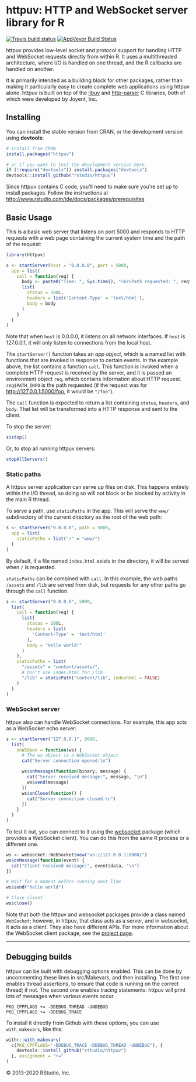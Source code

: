 # httpuv: HTTP and WebSocket server library for R

[![Travis build status](https://travis-ci.org/rstudio/httpuv.svg?branch=master)](https://travis-ci.org/rstudio/httpuv) [![AppVeyor Build Status](https://ci.appveyor.com/api/projects/status/github/rstudio/httpuv?branch=master&svg=true)](https://ci.appveyor.com/project/rstudio/httpuv)

httpuv provides low-level socket and protocol support for handling HTTP and WebSocket requests directly from within R. It uses a multithreaded architecture, where I/O is handled on one thread, and the R callbacks are handled on another.

It is primarily intended as a building block for other packages, rather than making it particularly easy to create complete web applications using httpuv alone. httpuv is built on top of the [libuv](https://github.com/joyent/libuv) and [http-parser](https://github.com/joyent/http-parser) C libraries, both of which were developed by Joyent, Inc.


## Installing

You can install the stable version from CRAN, or the development version using **devtools**:

```r
# install from CRAN
install.packages("httpuv")

# or if you want to test the development version here
if (!require("devtools")) install.packages("devtools")
devtools::install_github("rstudio/httpuv")
```

Since httpuv contains C code, you'll need to make sure you're set up to install packages.
Follow the instructions at http://www.rstudio.com/ide/docs/packages/prerequisites


## Basic Usage

This is a basic web server that listens on port 5000 and responds to HTTP requests with a web page containing the current system time and the path of the request:

```R
library(httpuv)

s <- startServer(host = "0.0.0.0", port = 5000,
  app = list(
    call = function(req) {
      body <- paste0("Time: ", Sys.time(), "<br>Path requested: ", req$PATH_INFO)
      list(
        status = 200L,
        headers = list('Content-Type' = 'text/html'),
        body = body
      )
    }
  )
)
```

Note that when `host` is 0.0.0.0, it listens on all network interfaces. If `host` is 127.0.0.1, it will only listen to connections from the local host.

The `startServer()` function takes an _app object_, which is a named list with functions that are invoked in response to certain events. In the example above, the list contains a function `call`. This function is invoked when a complete HTTP request is received by the server, and it is passed an environment object `req`, which contains information about HTTP request. `req$PATH_INFO` is the path requested (if the request was for http://127.0.0.1:5000/foo, it would be `"/foo"`).

The `call` function is expected to return a list containing `status`, `headers`, and `body`. That list will be transformed into a HTTP response and sent to the client.

To stop the server:

```R
s$stop()
```

Or, to stop all running httpuv servers:

```R
stopAllServers()
```


### Static paths

A httpuv server application can serve up files on disk. This happens entirely within the I/O thread, so doing so will not block or be blocked by activity in the main R thread.

To serve a path, use `staticPaths` in the app. This will serve the `www/` subdirectory of the current directory as the root of the web path:

```R
s <- startServer("0.0.0.0", path = 5000,
  app = list(
    staticPaths = list("/" = "www/")
  )
)
```

By default, if a file named `index.html` exists in the directory, it will be served when `/` is requested.

`staticPaths` can be combined with `call`. In this example, the web paths `/assets` and `/lib` are served from disk, but requests for any other paths go through the `call` function.

```R
s <- startServer("0.0.0.0", 5000,
  list(
    call = function(req) {
      list(
        status = 200L,
        headers = list(
          'Content-Type' = 'text/html'
        ),
        body = "Hello world!"
      )
    },
    staticPaths = list(
      "/assets" = "content/assets/",
      # Don't use index.html for /lib
      "/lib" = staticPath("content/lib", indexhtml = FALSE)
    )
  )
)
```


### WebSocket server

httpuv also can handle WebSocket connections. For example, this app acts as a WebSocket echo server:

```R
s <- startServer("127.0.0.1", 8080,
  list(
    onWSOpen = function(ws) {
      # The ws object is a WebSocket object
      cat("Server connection opened.\n")

      ws$onMessage(function(binary, message) {
        cat("Server received message:", message, "\n")
        ws$send(message)
      })
      ws$onClose(function() {
        cat("Server connection closed.\n")
      })
    }
  )
)
```


To test it out, you can connect to it using the [websocket](https://github.com/rstudio/websocket) package (which provides a WebSocket client). You can do this from the same R process or a different one.

```R
ws <- websocket::WebSocket$new("ws://127.0.0.1:8080/")
ws$onMessage(function(event) {
  cat("Client received message:", event$data, "\n")
})

# Wait for a moment before running next line
ws$send("hello world")

# Close client
ws$close()
```

Note that both the httpuv and websocket packages provide a class named `WebSocket`; however, in httpuv, that class acts as a server, and in websocket, it acts as a client. They also have different APIs. For more information about the WebSocket client package, see the [project page](https://github.com/rstudio/websocket).

---


## Debugging builds

httpuv can be built with debugging options enabled. This can be done by uncommenting these lines in src/Makevars, and then installing. The first one enables thread assertions, to ensure that code is running on the correct thread; if not. The second one enables tracing statements: httpuv will print lots of messages when various events occur.

```
PKG_CPPFLAGS += -DDEBUG_THREAD -UNDEBUG
PKG_CPPFLAGS += -DDEBUG_TRACE
```

To install it directly from Github with these options, you can use `with_makevars`, like this:

```R
withr::with_makevars(
  c(PKG_CPPFLAGS="-DDEBUG_TRACE -DDEBUG_THREAD -UNDEBUG"), {
    devtools::install_github("rstudio/httpuv")
  }, assignment = "+="
)
```

&copy; 2013-2020 RStudio, Inc.
